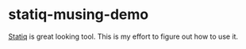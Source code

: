 # statiq-musing-demo

[Statiq](https://www.statiq.dev/) is great looking tool. This is my effort to figure out how to use it.
